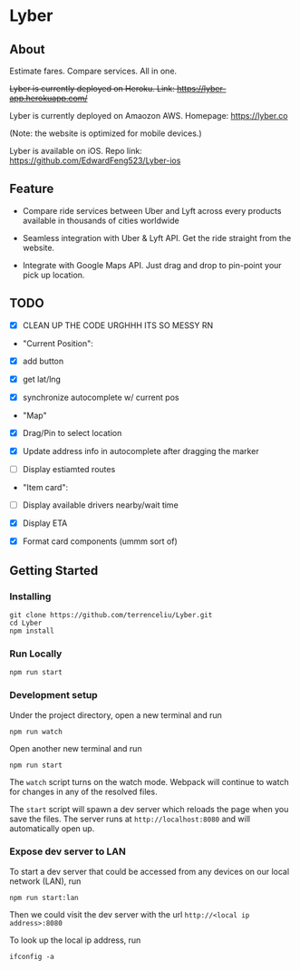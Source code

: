 # Lyber

## About

Estimate fares. Compare services. All in one. 

~~Lyber is currently deployed on Heroku. Link: https://lyber-app.herokuapp.com/~~

Lyber is currently deployed on Amaozon AWS. Homepage:
https://lyber.co

(Note: the website is optimized for mobile devices.)

Lyber is available on iOS. Repo link: https://github.com/EdwardFeng523/Lyber-ios


## Feature

- Compare ride services between Uber and Lyft across every products available in thousands of cities worldwide

- Seamless integration with Uber & Lyft API. Get the ride straight from the website.

- Integrate with Google Maps API. Just drag and drop to pin-point your pick up location.




## TODO

- [x] CLEAN UP THE CODE URGHHH ITS SO MESSY RN

- "Current Position": 

- [x] add button

- [x] get lat/lng

- [x] synchronize autocomplete w/ current pos

- "Map"

- [x] Drag/Pin to select location

- [x] Update address info in autocomplete after dragging the marker

- [ ] Display estiamted routes

- "Item card":

- [ ] Display available drivers nearby/wait time

- [x] Display ETA

- [X] Format card components (ummm sort of)


## Getting Started

### Installing

```
git clone https://github.com/terrenceliu/Lyber.git
cd Lyber
npm install
```

### Run Locally
```
npm run start
```

### Development setup

Under the project directory, open a new terminal and run
```
npm run watch
```

Open another new terminal and run
```
npm run start
```

The `watch` script turns on the watch mode. Webpack will continue to watch for changes in any of the resolved files. 

The `start` script will spawn a dev server which reloads the page when you save the files. The server runs at `http://localhost:8080` and will automatically open up.

### Expose dev server to LAN


To start a dev server that could be accessed from any devices on our local network (LAN), run
```
npm run start:lan
```

Then we could visit the dev server with the url `http://<local ip address>:8080`

To look up the local ip address, run
```
ifconfig -a
```





